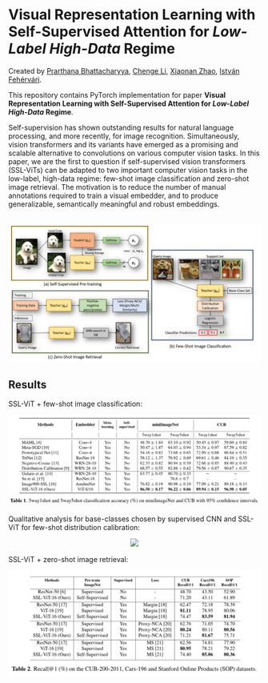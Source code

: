 # Visual Representation Learning with Self-Supervised Attention for _Low-Label_ _High-Data_ Regime
Created by [Prarthana Bhattacharyya](https://ca.linkedin.com/in/prarthana-bhattacharyya-44582a79), [Chenge Li](https://www.linkedin.com/in/chengeli), [Xiaonan Zhao](https://www.linkedin.com/in/zhaoxiaonan), [István Fehérvári](https://ca.linkedin.com/in/istvanfehervari).

This repository contains PyTorch implementation for paper **Visual Representation Learning with Self-Supervised Attention for _Low-Label_ _High-Data_ Regime**.

Self-supervision has shown outstanding results for natural language processing, and more recently, for image recognition. Simultaneously, vision transformers and its variants have emerged as a promising and scalable alternative to convolutions on various computer vision tasks. In this paper, we are the first to question if self-supervised vision transformers (SSL-ViTs) can be adapted to two important computer vision tasks in the low-label, high-data regime: few-shot image classification and zero-shot image retrieval. The motivation is to reduce the number of manual annotations required to train a visual embedder, and to produce generalizable, semantically meaningful and robust embeddings. 

</br>

<div align="center">
    <img src="figs/intro.png" width="700">
</div>

## Results
SSL-ViT + few-shot image classification:
<div align="center">
    <img src="figs/fewshottable.png" width="700">
</div>

Qualitative analysis for base-classes chosen by supervised CNN and SSL-ViT for few-shot distribution calibration:
<div align="center">
    <img src="figs/qualitative.png" width="600">
</div>

SSL-ViT + zero-shot image retrieval:
<div align="center">
    <img src="figs/retrievaltable.png" width="700">
</div>
